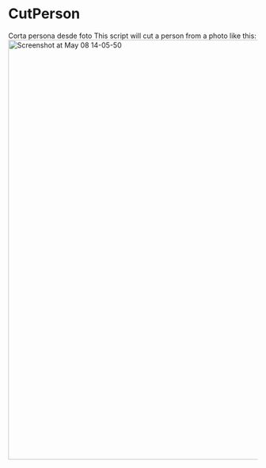 # CutPerson
Corta persona desde foto
This script will cut a person from a photo like this:
<img width="848" alt="Screenshot at May 08 14-05-50" src="https://user-images.githubusercontent.com/73369706/167309506-c946e4c1-8f76-4b2f-a70b-1bfc9f704997.png">
